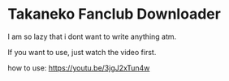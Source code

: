 # Takaneko Fanclub Downloader

I am so lazy that i dont want to write anything atm.

If you want to use, just watch the video first.

how to use:
https://youtu.be/3jgJ2xTun4w
